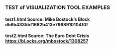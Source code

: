 ### TEST of VISUALIZATION TOOL EXAMPLES
#### test1.html Source: Mike Bostock’s Block db6b4335bf1662b413e7968910104f0f
#### test2.html Source: The Euro Debt Crisis https://bl.ocks.org/mbostock/1308257
